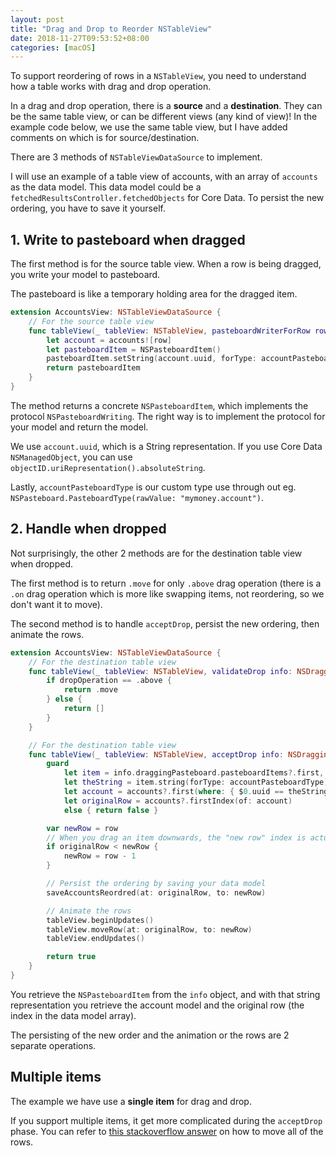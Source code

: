 ```yaml
---
layout: post
title: "Drag and Drop to Reorder NSTableView"
date: 2018-11-27T09:53:52+08:00
categories: [macOS]
---
```


To support reordering of rows in a `NSTableView`, you need to understand how a table works with drag and drop operation.

In a drag and drop operation, there is a **source** and a **destination**. They can be the same table view, or can be different views (any kind of view)! In the example code below, we use the same table view, but I have added comments on which is for source/destination.

There are 3 methods of `NSTableViewDataSource` to implement.

I will use an example of a table view of accounts, with an array of `accounts` as the data model. This data model could be a `fetchedResultsController.fetchedObjects` for Core Data. To persist the new ordering, you have to save it yourself.

## 1. Write to pasteboard when dragged

The first method is for the source table view. When a row is being dragged, you write your model to pasteboard.

The pasteboard is like a temporary holding area for the dragged item.

```swift
extension AccountsView: NSTableViewDataSource {
    // For the source table view
    func tableView(_ tableView: NSTableView, pasteboardWriterForRow row: Int) -> NSPasteboardWriting? {
        let account = accounts![row]
        let pasteboardItem = NSPasteboardItem()
        pasteboardItem.setString(account.uuid, forType: accountPasteboardType)
        return pasteboardItem
    }
}
```

The method returns a concrete `NSPasteboardItem`, which implements the protocol `NSPasteboardWriting`. The right way is to implement the protocol for your model and return the model.

We use `account.uuid`, which is a String representation. If you use Core Data `NSManagedObject`, you can use `objectID.uriRepresentation().absoluteString`.

Lastly, `accountPasteboardType` is our custom type use through out eg. `NSPasteboard.PasteboardType(rawValue: "mymoney.account")`.

## 2. Handle when dropped

Not surprisingly, the other 2 methods are for the destination table view when dropped.

The first method is to return `.move` for only `.above` drag operation (there is a `.on` drag operation which is more like swapping items, not reordering, so we don't want it to move).

The second method is to handle `acceptDrop`, persist the new ordering, then animate the rows.

```swift
extension AccountsView: NSTableViewDataSource {
    // For the destination table view
    func tableView(_ tableView: NSTableView, validateDrop info: NSDraggingInfo, proposedRow row: Int, proposedDropOperation dropOperation: NSTableView.DropOperation) -> NSDragOperation {
        if dropOperation == .above {
            return .move
        } else {
            return []
        }
    }

    // For the destination table view
    func tableView(_ tableView: NSTableView, acceptDrop info: NSDraggingInfo, row: Int, dropOperation: NSTableView.DropOperation) -> Bool {
        guard
            let item = info.draggingPasteboard.pasteboardItems?.first,
            let theString = item.string(forType: accountPasteboardType),
            let account = accounts?.first(where: { $0.uuid == theString }),
            let originalRow = accounts?.firstIndex(of: account)
            else { return false }

        var newRow = row
        // When you drag an item downwards, the "new row" index is actually --1. Remember dragging operation is `.above`.
        if originalRow < newRow {
            newRow = row - 1
        }

        // Persist the ordering by saving your data model
        saveAccountsReordred(at: originalRow, to: newRow)

        // Animate the rows
        tableView.beginUpdates()
        tableView.moveRow(at: originalRow, to: newRow)
        tableView.endUpdates()

        return true
    }
}
```

You retrieve the `NSPasteboardItem` from the `info` object, and with that string representation you retrieve the account model and the original row (the index in the data model array).

The persisting of the new order and the animation or the rows are 2 separate operations.

## Multiple items

The example we have use a **single item** for drag and drop.

If you support multiple items, it get more complicated during the `acceptDrop` phase. You can refer to [this stackoverflow answer](https://stackoverflow.com/a/52368491/242682) on how to move all of the rows.
